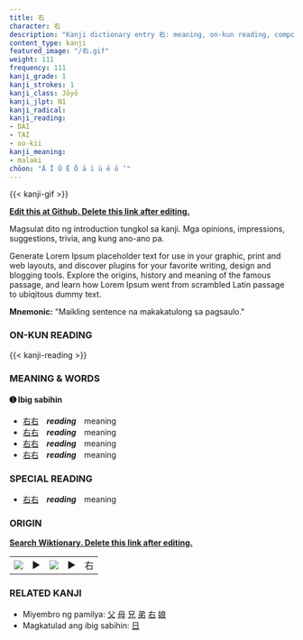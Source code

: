 ```yaml
---
title: 右
character: 右
description: "Kanji dictionary entry 右: meaning, on-kun reading, compounds, origin, related kanji"
content_type: kanji
featured_image: "/右.gif"
weight: 111
frequency: 111
kanji_grade: 1
kanji_strokes: 1
kanji_class: Jōyō
kanji_jlpt: N1
kanji_radical: 
kanji_reading: 
- DAI
- TAI
- oo-kii
kanji_meaning:
- malaki
chōon: "Ā Ī Ū Ē Ō ā ī ū ē ō ’"
---
```

[//]: # (Don't edit the line below. Kanji animated GIF code is automatically generated.)
{{< kanji-gif >}}

[//]: # (Edit below this line.)

**[Edit this at Github. Delete this link after editing.](https://github.com/tim0g/tim/tree/main/content/kanji/右/index.md)**

Magsulat dito ng introduction tungkol sa kanji. Mga opinions, impressions, suggestions, trivia, ang kung ano-ano pa.

Generate Lorem Ipsum placeholder text for use in your graphic, print and web layouts, and discover plugins for your favorite writing, design and blogging tools. Explore the origins, history and meaning of the famous passage, and learn how Lorem Ipsum went from scrambled Latin passage to ubiqitous dummy text.
 
**Mnemonic:** "Maikling sentence na makakatulong sa pagsaulo."

### ON-KUN READING

[//]: # (Don't edit the line below. ON-KUN READING code is automatically generated.)
{{< kanji-reading >}}

### MEANING & WORDS

#### ➊ **Ibig sabihin**
  - [右](../右)[右](../右)　***reading***　meaning
  - [右](../右)[右](../右)　***reading***　meaning
  - [右](../右)[右](../右)　***reading***　meaning
  - [右](../右)[右](../右)　***reading***　meaning

### SPECIAL READING
  - [右](../右)[右](../右)　***reading***　meaning

### ORIGIN

**[Search Wiktionary. Delete this link after editing.](https://wiktionary.org/wiki/右)**
<table class="kanji-table"><tr><td>
<img src="60px-右-bronze.svg.png">
</td><td>▶</td><td>
<img src="60px-右-oracle.svg.png">
</td><td>▶</td>
<td class="kanji-origin">右</td>
</tr></table>

### RELATED KANJI
- Miyembro ng pamilya: [父](../父) [母](../母) [兄](../兄) [弟](../弟) [右](../右) [娘](../娘)
- Magkatulad ang ibig sabihin: [日](../日)
